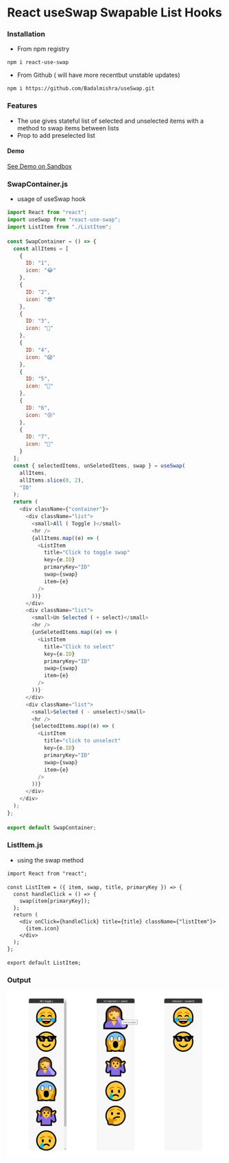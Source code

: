 # React useSwap Swapable List Hooks

### Installation 
* From npm registry
```
npm i react-use-swap
```
* From Github ( will have more recentbut unstable updates) 
```
npm i https://github.com/Badalmishra/useSwap.git
```
### Features
* The use gives stateful list of selected and unselected items with a method to swap items between lists 
* Prop to add preselected list
#### Demo
[See Demo on Sandbox](https://codesandbox.io/s/happy-wind-mi7iy)
### SwapContainer.js
* usage of useSwap hook
```js
import React from "react";
import useSwap from "react-use-swap";
import ListItem from "./ListItem";

const SwapContainer = () => {
  const allItems = [
    {
      ID: "1",
      icon: "😂"
    },
    {
      ID: "2",
      icon: "😎"
    },
    {
      ID: "3",
      icon: "🤦"
    },
    {
      ID: "4",
      icon: "😱"
    },
    {
      ID: "5",
      icon: "🤷"
    },
    {
      ID: "6",
      icon: "😢"
    },
    {
      ID: "7",
      icon: "🤔"
    }
  ];
  const { selectedItems, unSeletedItems, swap } = useSwap(
    allItems,
    allItems.slice(0, 2),
    "ID"
  );
  return (
    <div className={"container"}>
      <div className="list">
        <small>All ( Toggle )</small>
        <hr />
        {allItems.map((e) => (
          <ListItem
            title="Click to toggle swap"
            key={e.ID}
            primaryKey="ID"
            swap={swap}
            item={e}
          />
        ))}
      </div>
      <div className="list">
        <small>Un Selected ( + select)</small>
        <hr />
        {unSeletedItems.map((e) => (
          <ListItem
            title="Click to select"
            key={e.ID}
            primaryKey="ID"
            swap={swap}
            item={e}
          />
        ))}
      </div>
      <div className="list">
        <small>Selected ( - unselect)</small>
        <hr />
        {selectedItems.map((e) => (
          <ListItem
            title="click to unselect"
            key={e.ID}
            primaryKey="ID"
            swap={swap}
            item={e}
          />
        ))}
      </div>
    </div>
  );
};

export default SwapContainer;
```
### ListItem.js
* using the swap method
```JS
import React from "react";

const ListItem = ({ item, swap, title, primaryKey }) => {
  const handleClick = () => {
    swap(item[primaryKey]);
  };
  return (
    <div onClick={handleClick} title={title} className={"listItem"}>
      {item.icon}
    </div>
  );
};

export default ListItem;

```

### Output
![Output with console logs](https://github.com/Badalmishra/useSwap/raw/main/Screenshot.png "Output")